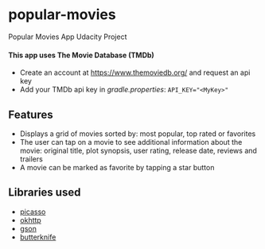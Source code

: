 # popular-movies
Popular Movies App Udacity Project

#### This app uses The Movie Database (TMDb)

* Create an account at https://www.themoviedb.org/ and request an api key
* Add your TMDb api key in _gradle.properties_: `API_KEY="<MyKey>"`

## Features

* Displays a grid of movies sorted by: most popular, top rated or favorites
* The user can tap on a movie to see additional information about the movie: original title, plot synopsis, user rating, release date, reviews and trailers
* A movie can be marked as favorite by tapping a star button

## Libraries used

* [picasso](http://square.github.io/picasso/)
* [okhttp](http://square.github.io/okhttp/)
* [gson](https://github.com/google/gson)
* [butterknife](http://jakewharton.github.io/butterknife/)